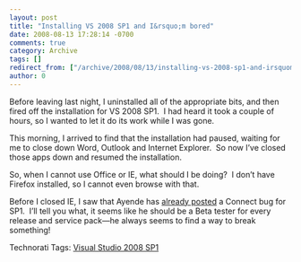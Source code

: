 ```yaml
---
layout: post
title: "Installing VS 2008 SP1 and I&rsquo;m bored"
date: 2008-08-13 17:28:14 -0700
comments: true
category: Archive
tags: []
redirect_from: ["/archive/2008/08/13/installing-vs-2008-sp1-and-irsquom-bored.aspx"]
author: 0
---
```

<!-- more -->
<p>Before leaving last night, I uninstalled all of the appropriate bits, and then fired off the installation for VS 2008 SP1.  I had heard it took a couple of hours, so I wanted to let it do its work while I was gone.</p>
<p>This morning, I arrived to find that the installation had paused, waiting for me to close down Word, Outlook and Internet Explorer.  So now I’ve closed those apps down and resumed the installation.</p>
<p>So, when I cannot use Office or IE, what should I be doing?  I don’t have Firefox installed, so I cannot even browse with that.</p>
<p>Before I closed IE, I saw that Ayende has <a href="http://www.ayende.com/Blog/archive/2008/08/13/How-.Net-3.5-SP1-broke-Rhino-Mocks.aspx">already posted</a> a Connect bug for SP1.  I’ll tell you what, it seems like he should be a Beta tester for every release and service pack—he always seems to find a way to break something!</p>
<p>
</p><div class="wlWriterSmartContent" id="scid:0767317B-992E-4b12-91E0-4F059A8CECA8:d22ec3cb-76eb-480d-a68f-a7aa7e8caf48" style="PADDING-RIGHT: 0px; DISPLAY: inline; PADDING-LEFT: 0px; FLOAT: none; PADDING-BOTTOM: 0px; MARGIN: 0px; PADDING-TOP: 0px">Technorati Tags: <a rel="tag" href="http://technorati.com/tags/Visual+Studio+2008+SP1">Visual Studio 2008 SP1</a></div>


